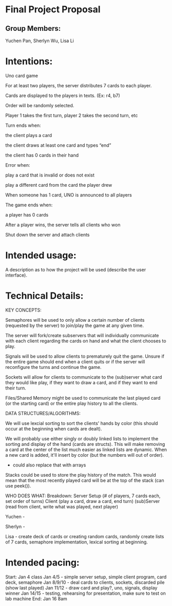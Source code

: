 # Final Project Proposal

## Group Members:

Yuchen Pan, Sherlyn Wu, Lisa Li
       
# Intentions:

Uno card game

For at least two players, the server distributes 7 cards to each player. 

Cards are displayed to the players in texts. (Ex: r4, b7)

Order will be randomly selected. 

Player 1 takes the first turn, player 2 takes the second turn, etc


Turn ends when:

the client plays a card

the client draws at least one card and types “end”

the client has 0 cards in their hand


Error when:

play a card that is invalid or does not exist

play a different card from the card the player drew


When someone has 1 card, UNO is announced to all players


The game ends when: 

a player has 0 cards


After a player wins, the server tells all clients who won

Shut down the server and attach clients

    
# Intended usage:

A description as to how the project will be used (describe the user interface).
  
# Technical Details:

KEY CONCEPTS: 

Semaphores will be used to only allow a certain number of clients (requested by the server) to join/play the game at any given time. 

The server will fork/create subservers that will individually communicate with each client regarding the cards on hand and what the client chooses to play.

Signals will be used to allow clients to prematurely quit the game. Unsure if the entire game should end when a client quits or if the server will reconfigure the turns and continue the game.

Sockets will allow for clients to communicate to the (sub)server what card they would like play, if they want to draw a card, and if they want to end their turn. 

Files/Shared Memory might be used to communicate the last played card (or the starting card) or the entire play history to all the clients.

     
DATA STRUCTURES/ALGORITHMS:

We will use lexcial sorting to sort the clients' hands by color (this should occur at the beginning when cards are dealt).

We will probably use either singly or doubly linked lists to implement the sorting and display of the hand (cards are structs). This will make removing a card at the center of the list much easier as linked lists are dynamic. When a new card is added, it'll insert by color (but the numbers will out of order).
- could also replace that with arrays

Stacks could be used to store the play history of the match. This would mean that the most recently played card will be at the top of the stack (can use peek()). 


WHO DOES WHAT:
Breakdown: 
Server Setup (# of players, 7 cards each, set order of turns)
Client (play a card, draw a card, end turn)
(sub)Server (read from client, write what was played, next player)

Yuchen -

Sherlyn -

Lisa - create deck of cards or creating random cards, randomly create lists of 7 cards, semaphore implementation, lexical sorting at beginning.


# Intended pacing:
Start: Jan 4 class
Jan 4/5 - simple server setup, simple client program, card deck, semaphore
Jan 8/9/10 - deal cards to clients, sockets, discarded pile (show last played)
Jan 11/12 - draw card and play?, uno, signals, display winner
Jan 14/15 - testing, rehearsing for presentation, make sure to test on lab machine
End: Jan 16 8am


